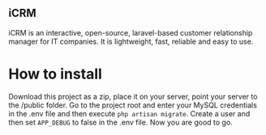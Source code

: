 ## iCRM
iCRM is an interactive, open-source, laravel-based customer relationship manager for IT companies. It is lightweight, fast, reliable and easy to use.

# How to install
Download this project as a zip, place it on your server, point your server to the /public folder. Go to the project root and enter your MySQL credentials in the .env file and then execute `php artisan migrate`. Create a user and then set `APP_DEBUG` to false in the .env file. Now you are good to go.
